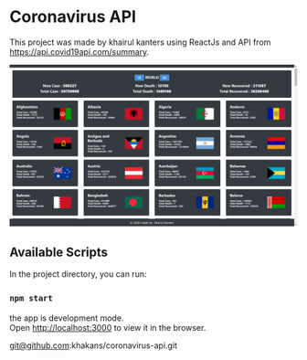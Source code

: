 # Coronavirus API

This project was made by khairul kanters using ReactJs and API from https://api.covid19api.com/summary.

![mern](https://raw.githubusercontent.com/khakans/coronavirus-api/master/UI%20Screenshot.png)

## Available Scripts

In the project directory, you can run:

### `npm start`

the app is development mode.\
Open [http://localhost:3000](http://localhost:3000) to view it in the browser.


git@github.com:khakans/coronavirus-api.git
